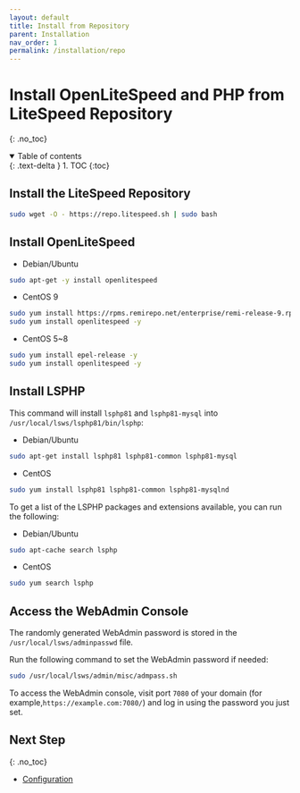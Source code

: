 ```yaml
---
layout: default
title: Install from Repository
parent: Installation
nav_order: 1
permalink: /installation/repo
---
```


# Install OpenLiteSpeed and PHP from LiteSpeed Repository
{: .no_toc} 

<details open markdown="block">
  <summary>
    Table of contents
  </summary>
  {: .text-delta }
1. TOC
{:toc}

</details>

## Install the LiteSpeed Repository

```bash
sudo wget -O - https://repo.litespeed.sh | sudo bash
```

## Install OpenLiteSpeed

- Debian/Ubuntu
```bash
sudo apt-get -y install openlitespeed
```

- CentOS 9
```bash
sudo yum install https://rpms.remirepo.net/enterprise/remi-release-9.rpm -y
sudo yum install openlitespeed -y
```

- CentOS 5~8
```bash
sudo yum install epel-release -y
sudo yum install openlitespeed -y
```

## Install LSPHP

This command will install `lsphp81` and `lsphp81-mysql` into `/usr/local/lsws/lsphp81/bin/lsphp`:

- Debian/Ubuntu
```bash
sudo apt-get install lsphp81 lsphp81-common lsphp81-mysql
```
- CentOS
```bash
sudo yum install lsphp81 lsphp81-common lsphp81-mysqlnd
```

To get a list of the LSPHP packages and extensions available, you can run the following:

- Debian/Ubuntu
```bash
sudo apt-cache search lsphp
```
- CentOS
```bash
sudo yum search lsphp
```

## Access the WebAdmin Console

The randomly generated WebAdmin password is stored in the `/usr/local/lsws/adminpasswd` file. 

Run the following command to set the WebAdmin password if needed:
```bash
sudo /usr/local/lsws/admin/misc/admpass.sh
```
To access the WebAdmin console, visit port `7080` of your domain (for example,`https://example.com:7080/`) and log in using the password you just set. 

## Next Step
{: .no_toc} 

- [Configuration](/configuration)

